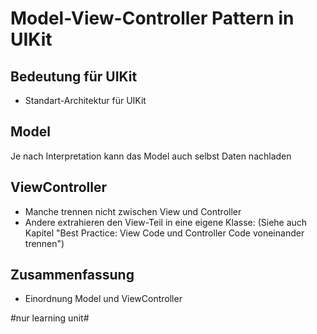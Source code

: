 # Model-View-Controller Pattern in UIKit

## Bedeutung für UIKit
- Standart-Architektur für UIKit

## Model
Je nach Interpretation kann das Model auch selbst Daten nachladen

## ViewController

- Manche trennen nicht zwischen View und Controller
- Andere extrahieren den View-Teil in eine eigene Klasse: (Siehe auch Kapitel "Best Practice: View Code und Controller Code voneinander trennen")


## Zusammenfassung
- Einordnung Model und ViewController


#nur learning unit#